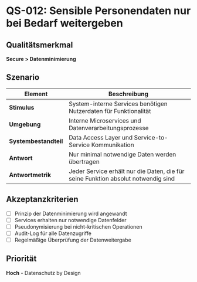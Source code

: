 # QS-012: Sensible Personendaten nur bei Bedarf weitergeben

## Qualitätsmerkmal
**Secure > Datenminimierung**

## Szenario

| Element               | Beschreibung                                                    |
|-----------------------|-----------------------------------------------------------------|
| **Stimulus**          | System-interne Services benötigen Nutzerdaten für Funktionalität |
| **Umgebung**          | Interne Microservices und Datenverarbeitungsprozesse          |
| **Systembestandteil** | Data Access Layer und Service-to-Service Kommunikation        |
| **Antwort**           | Nur minimal notwendige Daten werden übertragen                 |
| **Antwortmetrik**     | Jeder Service erhält nur die Daten, die für seine Funktion absolut notwendig sind |

## Akzeptanzkriterien
- [ ] Prinzip der Datenminimierung wird angewandt
- [ ] Services erhalten nur notwendige Datenfelder
- [ ] Pseudonymisierung bei nicht-kritischen Operationen
- [ ] Audit-Log für alle Datenzugriffe
- [ ] Regelmäßige Überprüfung der Datenweitergabe

## Priorität
**Hoch** - Datenschutz by Design
